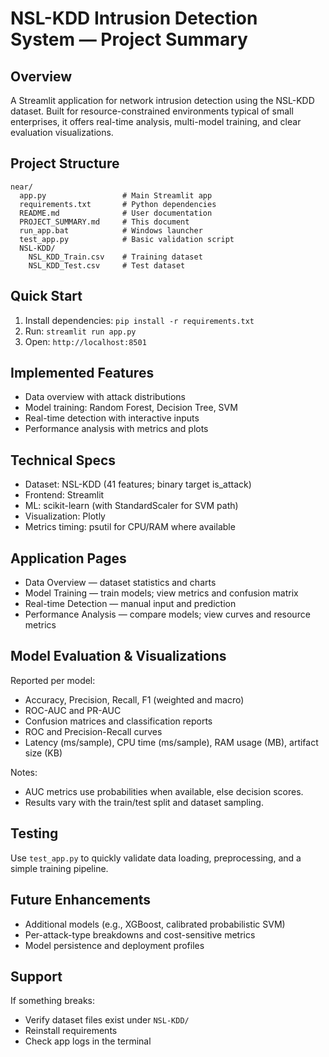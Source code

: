 # NSL-KDD Intrusion Detection System — Project Summary

## Overview
A Streamlit application for network intrusion detection using the NSL-KDD dataset. Built for resource-constrained environments typical of small enterprises, it offers real-time analysis, multi-model training, and clear evaluation visualizations.

## Project Structure
```
near/
  app.py                 # Main Streamlit app
  requirements.txt       # Python dependencies
  README.md              # User documentation
  PROJECT_SUMMARY.md     # This document
  run_app.bat            # Windows launcher
  test_app.py            # Basic validation script
  NSL-KDD/
    NSL_KDD_Train.csv    # Training dataset
    NSL_KDD_Test.csv     # Test dataset
```

## Quick Start
1. Install dependencies: `pip install -r requirements.txt`
2. Run: `streamlit run app.py`
3. Open: `http://localhost:8501`

## Implemented Features
- Data overview with attack distributions
- Model training: Random Forest, Decision Tree, SVM
- Real-time detection with interactive inputs
- Performance analysis with metrics and plots

## Technical Specs
- Dataset: NSL-KDD (41 features; binary target is_attack)
- Frontend: Streamlit
- ML: scikit-learn (with StandardScaler for SVM path)
- Visualization: Plotly
- Metrics timing: psutil for CPU/RAM where available

## Application Pages
- Data Overview — dataset statistics and charts
- Model Training — train models; view metrics and confusion matrix
- Real-time Detection — manual input and prediction
- Performance Analysis — compare models; view curves and resource metrics

## Model Evaluation & Visualizations
Reported per model:
- Accuracy, Precision, Recall, F1 (weighted and macro)
- ROC-AUC and PR-AUC
- Confusion matrices and classification reports
- ROC and Precision-Recall curves
- Latency (ms/sample), CPU time (ms/sample), RAM usage (MB), artifact size (KB)

Notes:
- AUC metrics use probabilities when available, else decision scores.
- Results vary with the train/test split and dataset sampling.

## Testing
Use `test_app.py` to quickly validate data loading, preprocessing, and a simple training pipeline.

## Future Enhancements
- Additional models (e.g., XGBoost, calibrated probabilistic SVM)
- Per-attack-type breakdowns and cost-sensitive metrics
- Model persistence and deployment profiles

## Support
If something breaks:
- Verify dataset files exist under `NSL-KDD/`
- Reinstall requirements
- Check app logs in the terminal

